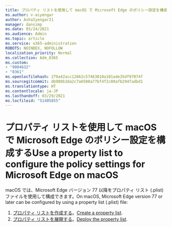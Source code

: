 ```yaml
---
title: プロパティ リストを使用して macOS で Microsoft Edge のポリシー設定を構成する
ms.author: v-aiyengar
author: AshaIyengar21
manager: dansimp
ms.date: 03/24/2021
ms.audience: Admin
ms.topic: article
ms.service: o365-administration
ROBOTS: NOINDEX, NOFOLLOW
localization_priority: Normal
ms.collection: Adm_O365
ms.custom:
- "9004632"
- "8361"
ms.openlocfilehash: 279a42acc12662c57463010a101ade35df97074f
ms.sourcegitcommit: db908b3da2c7a6508a77bf4f2c80afb294fadbd1
ms.translationtype: HT
ms.contentlocale: ja-JP
ms.lasthandoff: 03/29/2021
ms.locfileid: "51405855"
---
```

# <a name="use-a-property-list-to-configure-the-policy-settings-for-microsoft-edge-on-macos"></a><span data-ttu-id="bed87-102">プロパティ リストを使用して macOS で Microsoft Edge のポリシー設定を構成する</span><span class="sxs-lookup"><span data-stu-id="bed87-102">Use a property list to configure the policy settings for Microsoft Edge on macOS</span></span>

<span data-ttu-id="bed87-103">macOS では、Microsoft Edge バージョン 77 以降をプロパティ リスト (.plist) ファイルを使用して構成できます。</span><span class="sxs-lookup"><span data-stu-id="bed87-103">On macOS, Microsoft Edge version 77 or later can be configured by using a property list (.plist) file:</span></span>

1. <span data-ttu-id="bed87-104">[プロパティ リストを作成する](https://go.microsoft.com/fwlink/?linkid=2134726)。</span><span class="sxs-lookup"><span data-stu-id="bed87-104">[Create a property list](https://go.microsoft.com/fwlink/?linkid=2134726).</span></span>
1. <span data-ttu-id="bed87-105">[プロパティ リストを展開する](https://go.microsoft.com/fwlink/?linkid=2134727)。</span><span class="sxs-lookup"><span data-stu-id="bed87-105">[Deploy the property list](https://go.microsoft.com/fwlink/?linkid=2134727).</span></span>
